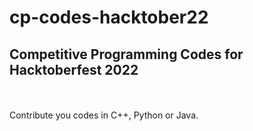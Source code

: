 # cp-codes-hacktober22
## Competitive Programming Codes for Hacktoberfest 2022
<br/><br/>
Contribute you codes in C++, Python or Java.
